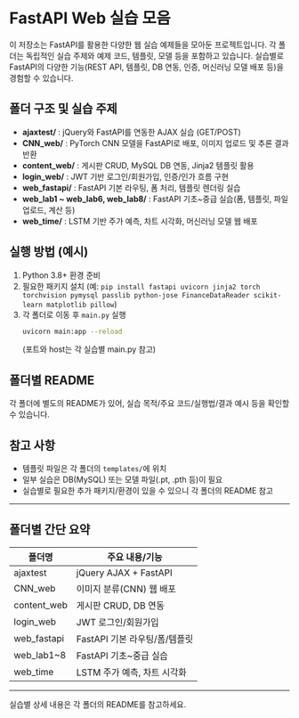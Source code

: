 # FastAPI Web 실습 모음

이 저장소는 FastAPI를 활용한 다양한 웹 실습 예제들을 모아둔 프로젝트입니다. 각 폴더는 독립적인 실습 주제와 예제 코드, 템플릿, 모델 등을 포함하고 있습니다. 실습별로 FastAPI의 다양한 기능(REST API, 템플릿, DB 연동, 인증, 머신러닝 모델 배포 등)을 경험할 수 있습니다.

## 폴더 구조 및 실습 주제

- **ajaxtest/** : jQuery와 FastAPI를 연동한 AJAX 실습 (GET/POST)
- **CNN_web/** : PyTorch CNN 모델을 FastAPI로 배포, 이미지 업로드 및 추론 결과 반환
- **content_web/** : 게시판 CRUD, MySQL DB 연동, Jinja2 템플릿 활용
- **login_web/** : JWT 기반 로그인/회원가입, 인증/인가 흐름 구현
- **web_fastapi/** : FastAPI 기본 라우팅, 폼 처리, 템플릿 렌더링 실습
- **web_lab1 ~ web_lab6, web_lab8/** : FastAPI 기초~중급 실습(폼, 템플릿, 파일 업로드, 계산 등)
- **web_time/** : LSTM 기반 주가 예측, 차트 시각화, 머신러닝 모델 웹 배포

## 실행 방법 (예시)

1. Python 3.8+ 환경 준비
2. 필요한 패키지 설치 (예: `pip install fastapi uvicorn jinja2 torch torchvision pymysql passlib python-jose FinanceDataReader scikit-learn matplotlib pillow`)
3. 각 폴더로 이동 후 `main.py` 실행
   ```bash
   uvicorn main:app --reload
   ```
   (포트와 host는 각 실습별 main.py 참고)

## 폴더별 README
각 폴더에 별도의 README가 있어, 실습 목적/주요 코드/실행법/결과 예시 등을 확인할 수 있습니다.

## 참고 사항
- 템플릿 파일은 각 폴더의 `templates/`에 위치
- 일부 실습은 DB(MySQL) 또는 모델 파일(.pt, .pth 등)이 필요
- 실습별로 필요한 추가 패키지/환경이 있을 수 있으니 각 폴더의 README 참고

---

## 폴더별 간단 요약

| 폴더명         | 주요 내용/기능                       |
| -------------- | ------------------------------------ |
| ajaxtest       | jQuery AJAX + FastAPI                |
| CNN_web        | 이미지 분류(CNN) 웹 배포             |
| content_web    | 게시판 CRUD, DB 연동                 |
| login_web      | JWT 로그인/회원가입                  |
| web_fastapi    | FastAPI 기본 라우팅/폼/템플릿        |
| web_lab1~8     | FastAPI 기초~중급 실습               |
| web_time       | LSTM 주가 예측, 차트 시각화          |

---

실습별 상세 내용은 각 폴더의 README를 참고하세요.
